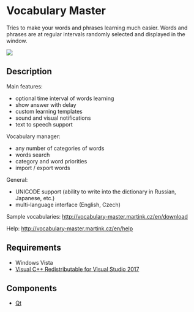 # Vocabulary Master

Tries to make your words and phrases learning much easier. Words and phrases are at regular intervals randomly selected and displayed in the window.

![](http://vocabulary-master.martink.cz/sites/vocabulary-master.martinkudlicka.cz/files/images/home/preview_en_thumb.png)

## Description
Main features:
* optional time interval of words learning
* show answer with delay
* custom learning templates
* sound and visual notifications
* text to speech support

Vocabulary manager:
* any number of categories of words
* words search
* category and word priorities
* import / export words

General:
* UNICODE support (ability to write into the dictionary in Russian, Japanese, etc.)
* multi-language interface (English, Czech)

Sample vocabularies:
http://vocabulary-master.martink.cz/en/download

Help:
http://vocabulary-master.martink.cz/en/help

## Requirements
* Windows Vista
* [Visual C++ Redistributable for Visual Studio 2017](https://support.microsoft.com/en-us/help/2977003/the-latest-supported-visual-c-downloads)

## Components
* [Qt](https://www.qt.io/)
